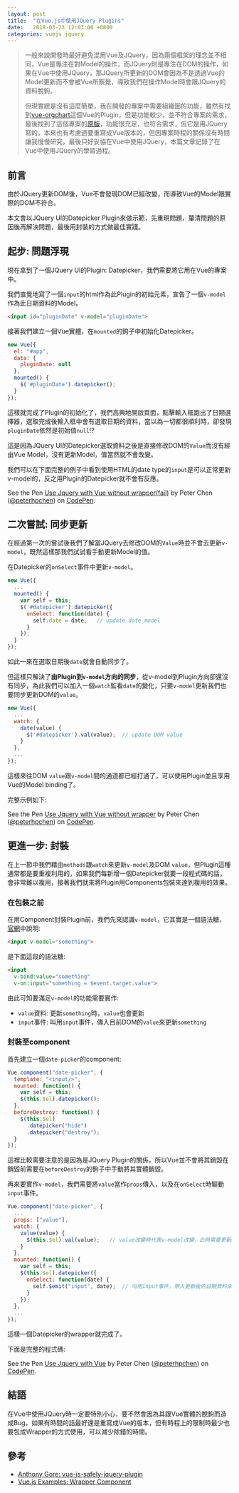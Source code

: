 ```yaml
---
layout: post
title:  "在Vue.js中使用JQuery Plugins"
date:   2018-03-23 12:01:00 +0800
categories: vuejs jquery
---
```


> 一般來說開發時最好避免混用Vue及JQuery，因為兩個框架的理念並不相同，Vue是專注在對Model的操作，而JQuery則是專注在DOM的操作，如果在Vue中使用JQuery，那JQuery所更新的DOM會因為不是透過Vue的Model更新而不會被Vue所察覺，導致我們在操作Model時會跟JQuery的資料脫鉤。
>
> 但現實總是沒有這麼簡單，我在開發的專案中需要組織圖的功能，雖然有找到[vue-orgchart](https://github.com/spiritree/vue-orgchart)這個Vue的Plugin，但是功能較少，並不符合專案的需求，最後找到了這個專案的[原版](https://github.com/dabeng/OrgChart)，功能很充足，也符合需求，但它是用JQuery寫的，本來也有考慮過要重寫成Vue版本的，但因專案時程的關係沒有時間讓我慢慢研究，最後只好妥協在Vue中使用JQuery，本篇文章記錄了在Vue中使用JQuery的學習過程。

## 前言

由於JQuery更新DOM後，Vue不會發現DOM已經改變，而導致Vue的Model跟實際的DOM不符合。

本文會以JQuery UI的Datepicker Plugin來做示範，先重現問題，釐清問題的原因後再解決問題，最後用封裝的方式做最佳實踐。

<!-- ## 封裝

為了處理這個問題我們需要將JQuery的Plugins封裝成Vue的Component，Vue對其可以透過v-model更新封裝後的Component，而JQuery在修改DOM後也可以emit回Vue的Parent Component。 -->

## 起步: 問題浮現

現在拿到了一個JQuery UI的Plugin: Datepicker，我們需要將它用在Vue的專案中。

我們直覺地寫了一個`input`的html作為此Plugin的初始元素，宣告了一個`v-model`作為此日期資料的Model。

```html
<input id="pluginDate" v-model="pluginDate">
```

接著我們建立一個Vue實體，在`mounted`的鉤子中初始化Datepicker。

```js
new Vue({
  el: "#app",
  data: {
    pluginDate: null
  },
  mounted() {
    $('#pluginDate').datepicker();
  }
});
```

這樣就完成了Plugin的初始化了，我們高興地開啟頁面，點擊輸入框跑出了日期選擇器，選取完成後輸入框中會有選取日期的資料，當以為一切都很順利時，卻發現`pluginDate`依然是初始值`null`!?

這是因為JQuery UI的Datepicker選取資料之後是直接修改DOM的`Value`而沒有經由Vue Model，沒有更新Model，值當然就不會改變。

我們可以在下面完整的例子中看到使用HTML的date type的`input`是可以正常更新v-model的，反之用Plugin的Datepicker就不會有反應。

<p data-height="265" data-theme-id="0" data-slug-hash="NYpGyq" data-default-tab="html,result" data-user="peterhpchen" data-embed-version="2" data-pen-title="Use Jquery with Vue without wrapper(fail)" class="codepen">See the Pen <a href="https://codepen.io/peterhpchen/pen/NYpGyq/">Use Jquery with Vue without wrapper(fail)</a> by Peter Chen (<a href="https://codepen.io/peterhpchen">@peterhpchen</a>) on <a href="https://codepen.io">CodePen</a>.</p>
<script async src="https://static.codepen.io/assets/embed/ei.js"></script>

## 二次嘗試: 同步更新

在經過第一次的嘗試後我們了解當JQuery去修改DOM的`Value`時並不會去更新`v-model`，既然這樣那我們試試看手動更新Model的值。

在Datepicker的`onSelect`事件中更新`v-model`。

```js
new Vue({
  ...
  mounted() {
    var self = this;
    $('#datepicker').datepicker({
      onSelect: function(date) {
        self.date = date;   // update date model
      }
    });
  }
});
```

如此一來在選取日期後`date`就會自動同步了。

但這樣只解決了**由Plugin到`v-model`方向的同步**，從v-model到Plugin方向卻還沒有同步，為此我們可以加入一個`watch`監看`date`的變化，只要`v-model`更新我們也要同步更新DOM的`value`。

```js
new Vue({
  ...
  watch: {
    date(value) {
      $('#datepicker').val(value);  // update DOM value
    }
  },
  ...
});
```

這樣來往DOM `value`跟`v-model`間的通道都已經打通了，可以使用Plugin並且享用Vue的Model binding了。

完整示例如下:

<p data-height="265" data-theme-id="0" data-slug-hash="GxWRVR" data-default-tab="js,result" data-user="peterhpchen" data-embed-version="2" data-pen-title="Use Jquery with Vue without wrapper" class="codepen">See the Pen <a href="https://codepen.io/peterhpchen/pen/GxWRVR/">Use Jquery with Vue without wrapper</a> by Peter Chen (<a href="https://codepen.io/peterhpchen">@peterhpchen</a>) on <a href="https://codepen.io">CodePen</a>.</p>
<script async src="https://static.codepen.io/assets/embed/ei.js"></script>

## 更進一步: 封裝

在上一節中我們藉由`methods`跟`watch`來更新`v-model`及DOM `value`，但Plugin這種通常都是要重複利用的，如果我們每新增一個Datepicker就要一段程式碼的話，會非常難以複用，接著我們就來將Plugin用Components包裝來達到複用的效果。

### 在包裝之前

在用Component封裝Plugin前，我們先來認識`v-model`，它其實是一個語法糖，[官網](https://vuejs.org/v2/guide/components.html#Form-Input-Components-using-Custom-Events)中說明:

```html
<input v-model="something">
```

是下面這段的語法糖:

```html
<input
  v-bind:value="something"
  v-on:input="something = $event.target.value">
```

由此可知要滿足`v-model`的功能需要實作:

* `value`資料: 更新`something`時，`value`也會更新
* `input`事件: 叫用`input`事件，傳入目前DOM的`value`來更新`something`

### 封裝至component

首先建立一個`date-picker`的component:

```js
Vue.component("date-picker", {
  template: "<input/>",
  mounted: function() {
    var self = this;
    $(this.$el).datepicker();
  },
  beforeDestroy: function() {
    $(this.$el)
      .datepicker("hide")
      .datepicker("destroy");
  }
});
```

這裡比較需要注意的是因為是JQuery Plugin的關係，所以Vue並不會將其銷毀在銷毀前需要在`beforeDestroy`的鉤子中手動將其實體銷毀。

再來要實作`v-model`，我們需要將`value`當作`props`傳入，以及在`onSelect`時驅動`input`事件。

```js
Vue.component("date-picker", {
  ...
  props: ["value"],
  watch: {
    value(value) {
      $(this.$el).val(value);   // value改變時代表v-model改變，此時需要更新DOM的Value
    }
  },
  mounted: function() {
    var self = this;
    $(this.$el).datepicker({
      onSelect: function(date) {
        self.$emit("input", date);  // 叫用input事件，帶入更新後的日期資料來更新v-model
      }
    });
  },
  ...
});
```

這樣一個Datepicker的wrapper就完成了。

下面是完整的程式碼:

<p data-height="265" data-theme-id="0" data-slug-hash="RMaGbx" data-default-tab="js,result" data-user="peterhpchen" data-embed-version="2" data-pen-title="Use Jquery with Vue" class="codepen">See the Pen <a href="https://codepen.io/peterhpchen/pen/RMaGbx/">Use Jquery with Vue</a> by Peter Chen (<a href="https://codepen.io/peterhpchen">@peterhpchen</a>) on <a href="https://codepen.io">CodePen</a>.</p>
<script async src="https://static.codepen.io/assets/embed/ei.js"></script>

## 結語

在Vue中使用JQuery時一定要特別小心，要不然會因為其跟Vue實體的脫鉤而造成Bug，如果有時間的話最好還是重寫成Vue的版本，但有時程上的限制時最少也要包成Wrapper的方式使用，可以減少除錯的時間。

## 參考

* [Anthony Gore: vue-js-safely-jquery-plugin](https://vuejsdevelopers.com/2017/05/20/vue-js-safely-jquery-plugin/)
* [Vue.js Examples: Wrapper Component](https://vuejs.org/v2/examples/select2.html)